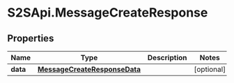 # S2SApi.MessageCreateResponse

## Properties

Name | Type | Description | Notes
------------ | ------------- | ------------- | -------------
**data** | [**MessageCreateResponseData**](MessageCreateResponseData.md) |  | [optional] 


